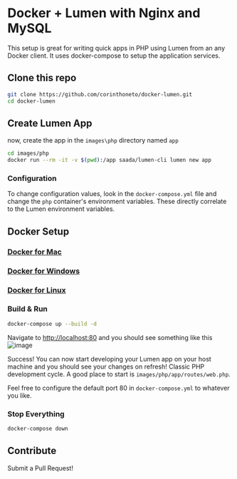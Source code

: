 # Docker + Lumen with Nginx and MySQL

This setup is great for writing quick apps in PHP using Lumen from an any Docker client. It uses docker-compose to setup the application services.

## Clone this repo

```bash
git clone https://github.com/corinthoneto/docker-lumen.git
cd docker-lumen
```

## Create Lumen App

now, create the app in the `images\php` directory named `app`

```bash
cd images/php
docker run --rm -it -v $(pwd):/app saada/lumen-cli lumen new app
```

### Configuration

To change configuration values, look in the `docker-compose.yml` file and change the `php` container's environment variables. These directly correlate to the Lumen environment variables.

## Docker Setup

### [Docker for Mac](https://docs.docker.com/docker-for-mac/)

### [Docker for Windows](https://docs.docker.com/docker-for-windows/)

### [Docker for Linux](https://docs.docker.com/engine/installation/linux/)

### Build & Run

```bash
docker-compose up --build -d
```

Navigate to [http://localhost:80](http://localhost:80) and you should see something like this
![image](Lumen_browser.png)

Success! You can now start developing your Lumen app on your host machine and you should see your changes on refresh! Classic PHP development cycle. A good place to start is `images/php/app/routes/web.php`.

Feel free to configure the default port 80 in `docker-compose.yml` to whatever you like.

### Stop Everything

```bash
docker-compose down
```

## Contribute

Submit a Pull Request!
